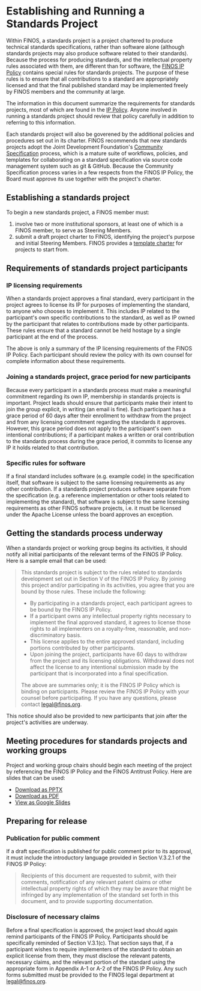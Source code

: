 # Establishing and Running a Standards Project

Within FINOS, a standards project is a project chartered to produce technical standards specifications, rather than software alone (although standards projects may also produce software related to their standards). Because the process for producing standards, and the intellectual property rules associated with them, are different than for software, the [FINOS IP Policy](../IP-Policy.pdf) contains special rules for standards projects. The purpose of these rules is to ensure that all contributions to a standard are appropriately licensed and that the final published standard may be implemented freely by FINOS members and the community at large.

The information in this document summarize the requirements for standards projects, most of which are found in the [IP Policy](../IP-Policy.pdf). Anyone involved in running a standards project should review that policy carefully in addition to referring to this information. 

Each standards project will also be goverened by the additional policies and procedures set out in its charter. FINOS recommends that new standards projects adopt the Joint Development Foundation's [Community Specification](https://github.com/CommunitySpecification/1.0) process, which is a mature suite of workflows, policies, and templates for collaborating on a standard specification via source code management system such as git & GitHub. Because the Community Specification process varies in a few respects from the FINOS IP Policy, the Board must approve its use together with the project's charter.

## Establishing a standards project

To begin a new standards project, a FINOS member must:
1. involve two or more institutional sponsors, at least one of which is a FINOS member, to serve as Steering Members.
2. submit a draft project charter to FINOS, identifying the project's purpose and initial Steering Members. FINOS provides a [template charter](CONTRIBUTING.standards.md) for projects to start from.

## Requirements of standards project participants

### IP licensing requirements

When a standards project approves a final standard, every participant in the project agrees to license its IP for purposes of implementing the standard, to anyone who chooses to implement it. This includes IP related to the participant's own specific contributions to the standard, as well as IP owned by the participant that relates to contributions made by other participants. These rules ensure that a standard cannot be held hostage by a single participant at the end of the process.

The above is only a summary of the IP licensing requirements of the FINOS IP Policy. Each participant should review the policy with its own counsel for complete information about these requirements.

### Joining a standards project, grace period for new participants

Because every participant in a standards process must make a meaningful commitment regarding its own IP, membership in standards projects is important. Project leads should ensure that participants make their intent to join the group explicit, in writing (an email is fine). Each participant has a grace period of 60 days after their enrollment to withdraw from the project and from any licensing commitment regarding the standards it approves. However, this grace period does not apply to the participant's own intentional contributions; if a participant makes a written or oral contribution to the standards process during the grace period, it commits to license any IP it holds related to that contribution.

### Specific rules for software

If a final standard includes software (e.g. example code) in the specification itself, that software is subject to the same licensing requirements as any other contribution. If a standards project produces software separate from the specification (e.g. a reference implementation or other tools related to implementing the standard), that software is subject to the same licensing requirements as other FINOS software projects, i.e. it must be licensed under the Apache License unless the board approves an exception.

## Getting the standards process underway

When a standards project or working group begins its activities, it should notify all initial participants of the relevant terms of the FINOS IP Policy. Here is a sample email that can be used:

>This standards project is subject to the rules related to standards development set out in Section V of the FINOS IP Policy. By joining this project and/or participating in its activities, you agree that you are bound by those rules. These include the following:
>
> * By participating in a standards project, each participant agrees to be bound by the FINOS IP Policy.
> * If a participant owns any intellectual property rights necessary to implement the final approved standard, it agrees to license those rights to all implementers on a royalty-free, reasonable, and non-discriminatory basis. 
> * This license applies to the entire approved standard, including portions contributed by other participants.
> * Upon joining the project, participants have 60 days to withdraw from the project and its licensing obligations. Withdrawal does not affect the license to any intentional submission made by the participant that is incorporated into a final specification.
>
> The above are summaries only; it is the FINOS IP Policy which is binding on participants. Please review the FINOS IP Policy with your counsel before participating. If you have any questions, please contact legal@finos.org.

This notice should also be provided to new participants that join after the project's activities are underway.

## Meeting procedures for standards projects and working groups

Project and working group chairs should begin each meeting of the project by referencing the FINOS IP Policy and the FINOS Antitrust Policy. Here are slides that can be used:

* [Download as PPTX](../Compliance-Slides/Standards-Project-Compliance-Slides.pptx)
* [Download as PDF](../Compliance-Slides/Standards-Project-Compliance-Slides.pdf)
* [View as Google Slides](https://docs.google.com/presentation/d/1Jhaqsb0FZoCViiYpCvfC6sMymyg8QCI01bd0gnffQx4/edit?usp=sharing)

## Preparing for release

### Publication for public comment

If a draft specification is published for public comment prior to its approval, it must include the introductory language provided in Section V.3.2.1 of the FINOS IP Policy:

> Recipients of this document are requested to submit, with their comments, notification of any relevant patent claims or other intellectual property rights of which they may be aware that might be infringed by any implementation of the standard set forth in this document, and to provide supporting documentation.

### Disclosure of necessary claims

Before a final specification is approved, the project lead should again remind participants of the FINOS IP Policy. Participants should be specifically reminded of Section V.3.1(c). That section says that, if a participant wishes to require implementers of the standard to obtain an explicit license from them, they must disclose the relevant patents, necessary claims, and the relevant portion of the standard using the appropriate form in Appendix A-1 or A-2 of the FINOS IP Policy. Any such forms submitted must be provided to the FINOS legal department at legal@finos.org.
